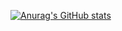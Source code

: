 [![Anurag's GitHub stats](https://github-readme-stats.vercel.app/api?username=otahirs&count_private=true&show_icons=true&include_all_commits=true&hide_border=true&hide_title=true)](https://www.youtube.com/watch?v=dQw4w9WgXcQ)

<!--
**otahirs/otahirs** is a ✨ _special_ ✨ repository because its `README.md` (this file) appears on your GitHub profile.

Here are some ideas to get you started:

- 🔭 I’m currently working on ...
- 🌱 I’m currently learning ...
- 👯 I’m looking to collaborate on ...
- 🤔 I’m looking for help with ...
- 💬 Ask me about ...
- 📫 How to reach me: ...
- 😄 Pronouns: ...
- ⚡ Fun fact: ...
-->
